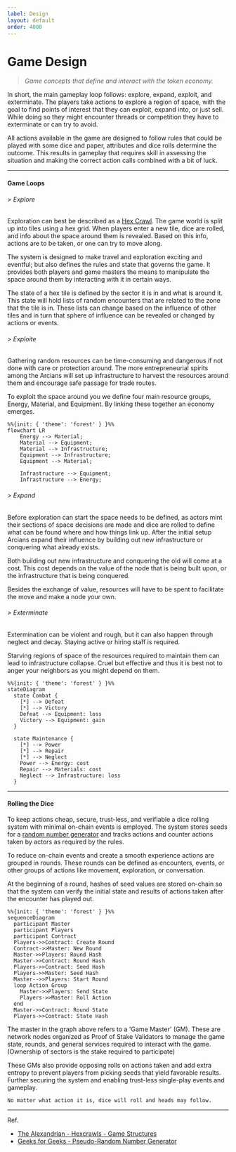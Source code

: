 ```yaml
---
label: Design
layout: default
order: 4000
---
```


# Game Design

> *Game concepts that define and interact with the token economy.*

In short, the main gameplay loop follows: explore, expand, exploit, and exterminate. The players take actions to explore a region of space, with the goal to find points of interest that they can exploit, expand into, or just sell. While doing so they might encounter threads or competition they have to exterminate or can try to avoid.

All actions available in the game are designed to follow rules that could be played with some dice and paper, attributes and dice rolls determine the outcome. This results in gameplay that requires skill in assessing the situation and making the correct action calls combined with a bit of luck.

---
#### Game Loops

###### > Explore

Exploration can best be described as a [Hex Crawl](https://thealexandrian.net/wordpress/15156/roleplaying-games/game-structures-part-6-hexcrawls). The game world is split up into tiles using a hex grid. When players enter a new tile, dice are rolled, and info about the space around them is revealed. Based on this info, actions are to be taken, or one can try to move along.

The system is designed to make travel and exploration exciting and eventful; but also defines the rules and state that governs the game. It provides both players and game masters the means to manipulate the space around them by interacting with it in certain ways.

The state of a hex tile is defined by the sector it is in and what is around it. This state will hold lists of random encounters that are related to the zone that the tile is in. These lists can change based on the influence of other tiles and in turn that sphere of influence can be revealed or changed by actions or events.

###### > Exploite

Gathering random resources can be time-consuming and dangerous if not done with care or protection around. The more entrepreneurial spirits among the Arcians will set up infrastructure to harvest the resources around them and encourage safe passage for trade routes.

To exploit the space around you we define four main resource groups, Energy, Material, and Equipment. By linking these together an economy emerges.

```mermaid
%%{init: { 'theme': 'forest' } }%%
flowchart LR
    Energy --> Material;
    Material --> Equipment;
    Material --> Infrastructure;
    Equipment --> Infrastructure;
    Equipment --> Material;

    Infrastructure --> Equipment;
    Infrastructure --> Energy;

```

###### > Expand

Before exploration can start the space needs to be defined, as actors mint their sections of space decisions are made and dice are rolled to define what can be found where and how things link up. After the initial setup Arcians expand their influence by building out new infrastructure or conquering what already exists. 

Both building out new infrastructure and conquering the old will come at a cost. This cost depends on the value of the node that is being built upon, or the infrastructure that is being conquered.

Besides the exchange of value, resources will have to be spent to facilitate the move and make a node your own.

###### > Exterminate

Extermination can be violent and rough, but it can also happen through neglect and decay. Staying active or hiring staff is required.

Starving regions of space of the resources required to maintain them can lead to infrastructure collapse. Cruel but effective and thus it is best not to anger your neighbors as you might depend on them.

```mermaid
%%{init: { 'theme': 'forest' } }%%
stateDiagram
  state Combat {
    [*] --> Defeat
    [*] --> Victory
    Defeat --> Equipment: loss
    Victory --> Equipment: gain
  }

  state Maintenance {
    [*] --> Power
    [*] --> Repair
    [*] --> Neglect
    Power --> Energy: cost
    Repair --> Materials: cost
    Neglect --> Infrastructure: loss
  }
```
---
#### Rolling the Dice

To keep actions cheap, secure, trust-less, and verifiable a dice rolling system with minimal on-chain events is employed. The system stores seeds for a [random number generator](https://www.geeksforgeeks.org/pseudo-random-number-generator-prng/) and tracks actions and counter actions taken by actors as required by the rules.

To reduce on-chain events and create a smooth experience actions are grouped in rounds. These rounds can be defined as encounters, events, or other groups of actions like movement, exploration, or conversation.

At the beginning of a round, hashes of seed values are stored on-chain so that the system can verify the initial state and results of actions taken after the encounter has played out.

```mermaid
%%{init: { 'theme': 'forest' } }%%
sequenceDiagram
  participant Master
  participant Players
  participant Contract
  Players->>Contract: Create Round
  Contract->>Master: New Round
  Master->>Players: Round Hash
  Master->>Contract: Round Hash
  Players->>Contract: Seed Hash
  Players->>Master: Seed Hash
  Master-->>Players: Start Round
  loop Action Group
    Master->>Players: Send State
    Players->>Master: Roll Action
  end
  Master->>Contract: Round State
  Players->>Contract: State Hash
```

The master in the graph above refers to a 'Game Master' (GM). These are network nodes organized as Proof of Stake Validators to manage the game state, rounds, and general services required to interact with the game. (Ownership of sectors is the stake required to participate)

These GMs also provide opposing rolls on actions taken and add extra entropy to prevent players from picking seeds that yield favorable results. Further securing the system and enabling trust-less single-play events and gameplay.

`No matter what action it is, dice will roll and heads may follow.`

---

Ref.
* [The Alexandrian - Hexcrawls - Game Structures](https://thealexandrian.net/wordpress/15156/roleplaying-games/game-structures-part-6-hexcrawls)
* [Geeks for Geeks - Pseudo-Random Number Generator](https://www.geeksforgeeks.org/pseudo-random-number-generator-prng/)
  